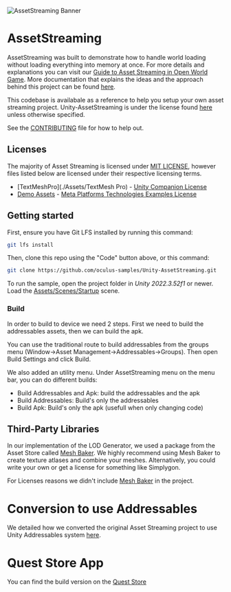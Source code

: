 ![AssetStreaming Banner](./Media/banner.png "AssetStreaming")

# AssetStreaming

AssetStreaming was built to demonstrate how to handle world loading without loading everything into memory at once. For more details and explanations you can visit our [Guide to Asset Streaming in Open World Game](https://developer.oculus.com/blog/now-available-guide-to-asset-streaming-in-open-world-games-/). More documentation that explains the ideas and the approach behind this project can be found [here](https://developer.oculus.com/documentation/unity/po-assetstreaming/).

This codebase is availabale as a reference to help you setup your own asset streaming project. Unity-AssetStreaming is under the license found [here](LICENSE) unless otherwise specified.

See the [CONTRIBUTING](CONTRIBUTING.md) file for how to help out.

## Licenses
The majority of Asset Streaming is licensed under [MIT LICENSE](LICENSE), however files listed below are licensed under their respective licensing terms.
* [TextMeshPro](./Assets/TextMesh Pro) - [Unity Companion License](http://www.unity3d.com/legal/licenses/Unity_Companion_License)
* [Demo Assets](./Assets/DemoAssets/) - [Meta Platforms Technologies Examples License](./Assets/DemoAssets/LICENSE.txt)

## Getting started

First, ensure you have Git LFS installed by running this command:
```sh
git lfs install
```

Then, clone this repo using the "Code" button above, or this command:
```sh
git clone https://github.com/oculus-samples/Unity-AssetStreaming.git
```
To run the sample, open the project folder in *Unity 2022.3.52f1* or newer. Load the [Assets/Scenes/Startup](Assets/Scenes/Startup.unity) scene.

### Build
In order to build to device we need 2 steps. First we need to build the addressables assets, then we can build the apk. 

You can use the traditional route to build addressables from the groups menu (Window->Asset Management->Addressables->Groups). Then open Build Settings and click Build.

We also added an utility menu. Under AssetStreaming menu on the menu bar, you can do different builds:
* Build Addressables and Apk: build the addressables and the apk
* Build Addressables: Build's only the addressables
* Build Apk: Build's only the apk (usefull when only changing code)

## Third-Party Libraries
In our implementation of the LOD Generator, we used a package from the Asset Store called [Mesh Baker](https://assetstore.unity.com/packages/tools/modeling/mesh-baker-5017). We highly recommend using Mesh Baker to create texture atlases and combine your meshes. Alternatively, you could write your own or get a license for something like Simplygon.

For Licenses reasons we didn't include [Mesh Baker](https://assetstore.unity.com/packages/tools/modeling/mesh-baker-5017) in the project.

# Conversion to use Addressables
We detailed how we converted the original Asset Streaming project to use Unity Addressables system [here](./ConversionToAddressables.md).

# Quest Store App
You can find the build version on the [Quest Store](https://www.meta.com/en-gb/experiences/oculus-asset-streaming-for-unity/7325963400811201/)

